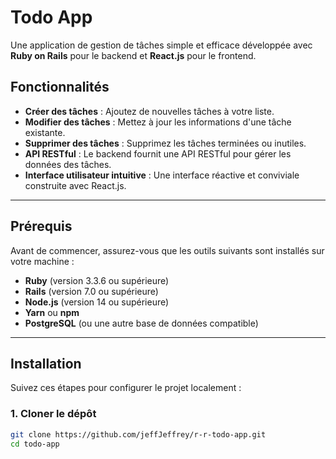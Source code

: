 # Todo App

Une application de gestion de tâches simple et efficace développée avec **Ruby on Rails** pour le backend et **React.js** pour le frontend.

## Fonctionnalités

- **Créer des tâches** : Ajoutez de nouvelles tâches à votre liste.
- **Modifier des tâches** : Mettez à jour les informations d'une tâche existante.
- **Supprimer des tâches** : Supprimez les tâches terminées ou inutiles.
- **API RESTful** : Le backend fournit une API RESTful pour gérer les données des tâches.
- **Interface utilisateur intuitive** : Une interface réactive et conviviale construite avec React.js.

---

## Prérequis

Avant de commencer, assurez-vous que les outils suivants sont installés sur votre machine :

- **Ruby** (version 3.3.6 ou supérieure)
- **Rails** (version 7.0 ou supérieure)
- **Node.js** (version 14 ou supérieure)
- **Yarn** ou **npm**
- **PostgreSQL** (ou une autre base de données compatible)

---

## Installation

Suivez ces étapes pour configurer le projet localement :

### 1. Cloner le dépôt
```bash
git clone https://github.com/jeffJeffrey/r-r-todo-app.git
cd todo-app
```
